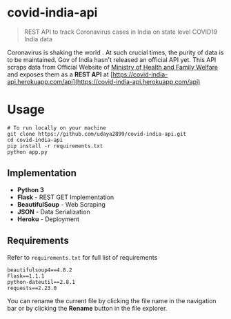 # covid-india-api
> REST API to track Coronavirus cases in India on state level
> COVID19 India data

Coronavirus is shaking the world  . At such crucial times, the purity of data is to be maintained. Gov of India hasn't released an official API yet. This API scraps data from Official Website of [Ministry of Health and Family Welfare](https://mohfw.gov.in) and exposes them as a **REST API** at [https://covid-india-api.herokuapp.com/api](https://covid-india-api.herokuapp.com/api)


# Usage

    # To run locally on your machine
    git clone https://github.com/udaya2899/covid-india-api.git
    cd covid-india-api
    pip install -r requirements.txt
    python app.py

## Implementation

 - **Python 3**
 - **Flask** - REST GET Implementation
 - **BeautifulSoup** - Web Scraping
 - **JSON** - Data Serialization
 - **Heroku** - Deployment


## Requirements
Refer to `requirements.txt` for full list of requirements

    beautifulsoup4==4.8.2
    Flask==1.1.1
    python-dateutil==2.8.1
    requests==2.23.0

You can rename the current file by clicking the file name in the navigation bar or by clicking the **Rename** button in the file explorer.

